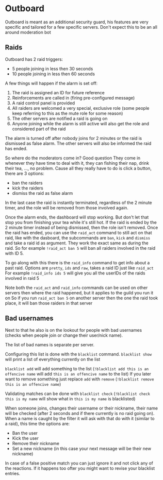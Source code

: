 # Outboard
Outboard is meant as an additional security guard, his features are very specific and tailored for a few specific servers. Don't expect this to be an all around moderation bot

## Raids
Outboard has 2 raid triggers:
- 5 people joining in less then 30 seconds
- 10 people joining in less then 60 seconds

A few things will happen if the alarm is set off:
1) The raid is assigned an ID for future reference
2) Reinforcements are called in (firing pre-configured message)
3) A raid control panel is provided
4) All raiders are welcomed a very special, exclusive role (some people keep referring to this as the mute role for some reason)
5) The other servers are notified a raid is going on
6) Anyone joining while the alarm is still active will also get the role and considered part of the raid

The alarm is turned off after nobody joins for 2 minutes or the raid is dismissed as false alarm. The other servers will also be informed the raid has ended.


So where do the moderators come in? Good question
They come in whenever they have time to deal with it, they can fishing their nap, drink their tea, ..., no problem.
Cause all they really have to do is click a button, there are 3 options:
- ban the raiders
- kick the raiders
- dismiss the raid as false alarm

In the last case the raid is instantly terminated, regardless of the 2 minute timer, and the role will be removed from those involved again.

Once the alarm ends, the dashboard will stop working. But don't let that stop you from finishing your tea while it's still hot. If the raid is ended by the 2 minute timer instead of being dismissed, then the role isn't removed.
Once the raid has ended, you can use the ``raid_act`` command to still act on that raid, like with the dasboard, the subcommands are ``ban``, ``kick`` and ``dismiss`` and take a raid id as argument. They work the exact same as during the raid.
So for example ``!raid_act ban 5`` will ban all raiders involved in the raid with ID 5.

To go along with this there is the ``raid_info`` command to get info about a past raid. Options are ``pretty``, ``ids`` and ``raw``, takes a raid ID just like ``raid_act``
For example ``!raid_info ids 5`` will give you all the userIDs of the raids involved in raid 5

Note both the ``raid_act`` and ``raid_info`` commands can be used on other servers then where the raid happened, but it applies to the guild you run it on
So if you run ``raid_act ban 5`` on another server then the one the raid took place, it will ban those raiders in that server


## Bad usernames
Next to that he also is on the lookout for people with bad usernames (checks when people join or change their user/nick name).

The list of bad names is separate per server.

Configuring this list is done with the ``blacklist`` command.
``blacklist show`` will print a list of everything currently on the list

``blacklist add`` will add something to the list (``!blacklist add this is an offencive name`` will add ``this is an offencive name`` to the list)
If you later want to remove something just replace ``add`` with ``remove`` (``!blacklist remove this is an offencive name``)

Validating matches can be done with ``blacklist check`` (``!blacklist check this is my name`` will show what in ``this is my name`` is blacklisted)

When someone joins, changes their username or their nickname, their name will be checked (after 2 seconds and if there currently is no raid going on).
When a name is caught by the filter it will ask with that do with it (similar to a raid), this time the options are:
- Ban the user
- Kick the user
- Remove their nickname
- Set a new nickname (in this case your next message will be their new nickname)

In case of a false positive match you can just ignore it and not click any of the reactions. If it happens too ofter you might want to revise your blacklist entries.